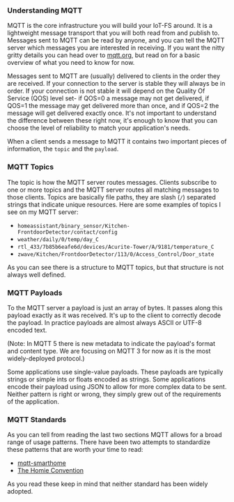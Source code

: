 ### Understanding MQTT

MQTT is the core infrastructure you will build your IoT-FS around. It is a lightweight message transport that you will both read from and publish to. Messages sent to MQTT can be read by anyone, and you can tell the MQTT server which messages you are interested in receiving. If you want the nitty gritty details you can head over to [mqtt.org](https://mqtt.org/), but read on for a basic overview of what you need to know for now.

Messages sent to MQTT are (usually) delivered to clients in the order they are received. If your connection to the server is stable they will always be in order. If your connection is not stable it will depend on the Quality Of Service (QOS) level set- if QOS=0 a message may not get delivered, if QOS=1 the message may get delivered more than once, and if QOS=2 the message will get delivered exactly once. It's not important to understand the difference between these right now, it's enough to know that you can choose the level of reliability to match your application's needs.

When a client sends a message to MQTT it contains two important pieces of information, the `topic` and the `payload`.

### MQTT Topics

The topic is how the MQTT server routes messages. Clients subscribe to one or more topics and the MQTT server routes all matching messages to those clients. Topics are basically file paths, they are slash (`/`) separated strings that indicate unique resources. Here are some examples of topics I see on my MQTT server:

* `homeassistant/binary_sensor/Kitchen-FrontdoorDetector/contact/config`
* `weather/daily/0/temp/day_C`
* `rtl_433/7b85b6eafe6d/devices/Acurite-Tower/A/9181/temperature_C`
* `zwave/Kitchen/FrontdoorDetector/113/0/Access_Control/Door_state`

As you can see there is a structure to MQTT topics, but that structure is not always well defined.

### MQTT Payloads

To the MQTT server a payload is just an array of bytes. It passes along this payload exactly as it was received. It's up to the client to correctly decode the payload. In practice payloads are almost always ASCII or UTF-8 encoded text.

(Note: In MQTT 5 there is new metadata to indicate the payload's format and content type. We are focusing on MQTT 3 for now as it is the most widely-deployed protocol.)

Some applications use single-value payloads. These payloads are typically strings or simple ints or floats encoded as strings. Some applications encode their payload using JSON to allow for more complex data to be sent. Neither pattern is right or wrong, they simply grew out of the requirements of the application.

### MQTT Standards

As you can tell from reading the last two sections MQTT allows for a broad range of usage patterns. There have been two attempts to standardize these patterns that are worth your time to read:

* [mqtt-smarthome](https://github.com/mqtt-smarthome/mqtt-smarthome)
* [The Homie Convention](https://github.com/homieiot/convention) 

As you read these keep in mind that neither standard has been widely adopted.
